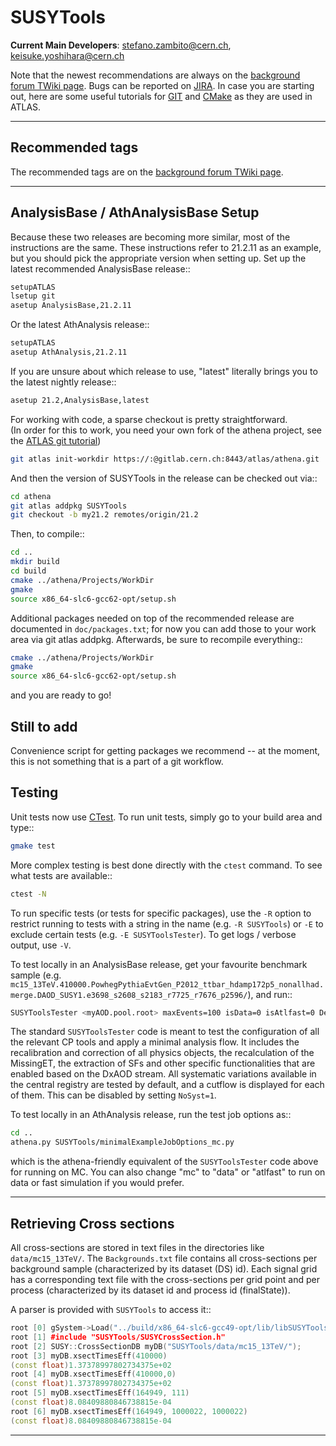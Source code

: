 SUSYTools
====================================
**Current Main Developers**: stefano.zambito@cern.ch, keisuke.yoshihara@cern.ch

Note that the newest recommendations are always on the [background forum TWiki page](https://twiki.cern.ch/twiki/bin/viewauth/AtlasProtected/BackgroundStudies).  Bugs can be reported on [JIRA](https://its.cern.ch/jira/projects/ATLSUSYSW).  In case you are starting out, here are some useful tutorials for [GIT](https://twiki.cern.ch/twiki/bin/view/AtlasComputing/GitTutorial) and [CMake](https://twiki.cern.ch/twiki/bin/view/AtlasComputing/CMakeTestProjectInstructions) as they are used in ATLAS.

------------------------------------
Recommended tags
------------------------------------

The recommended tags are on the [background forum TWiki page](https://twiki.cern.ch/twiki/bin/viewauth/AtlasProtected/BackgroundStudies).

------------------------------------
AnalysisBase / AthAnalysisBase Setup
------------------------------------

Because these two releases are becoming more similar, most of the instructions are the same.  These instructions refer to 21.2.11 as an example, but you should pick the appropriate version when setting up.  Set up the latest recommended AnalysisBase release::

```bash
setupATLAS
lsetup git
asetup AnalysisBase,21.2.11
```

Or the latest AthAnalysis release::

```bash
setupATLAS
asetup AthAnalysis,21.2.11
```

If you are unsure about which release to use, "latest" literally brings you to the latest nightly release::
```bash
asetup 21.2,AnalysisBase,latest
```
 
For working with code, a sparse checkout is pretty straightforward.  
(In order for this to work, you need your own fork of the athena project, see the [ATLAS git tutorial](https://atlassoftwaredocs.web.cern.ch/gittutorial/gitlab-fork/))  

```bash
git atlas init-workdir https://:@gitlab.cern.ch:8443/atlas/athena.git
```

And then the version of SUSYTools in the release can be checked out via::

```bash
cd athena
git atlas addpkg SUSYTools
git checkout -b my21.2 remotes/origin/21.2
```

Then, to compile::

```bash
cd ..
mkdir build
cd build
cmake ../athena/Projects/WorkDir
gmake
source x86_64-slc6-gcc62-opt/setup.sh
```

Additional packages needed on top of the recommended release are documented in `doc/packages.txt`; for now you can add those to your work area via git atlas addpkg.  Afterwards, be sure to recompile everything::

```bash   
cmake ../athena/Projects/WorkDir
gmake
source x86_64-slc6-gcc62-opt/setup.sh
```

and you are ready to go!

## Still to add ##

Convenience script for getting packages we recommend -- at the moment, this is not something that is a part of a git workflow.

Testing
--------------

Unit tests now use [CTest](https://cmake.org/Wiki/CMake/Testing_With_CTest).  To run unit tests, simply go to your build area and type::

```bash
gmake test
```

More complex testing is best done directly with the `ctest` command.  To see what tests are available::

```bash
ctest -N
```

To run specific tests (or tests for specific packages), use the `-R` option to restrict running to tests with a string in the name (e.g. `-R SUSYTools`) or `-E` to exclude certain tests (e.g. `-E SUSYToolsTester`).  To get logs / verbose output, use `-V`.

To test locally in an AnalysisBase release, get your favourite benchmark sample (e.g. `mc15_13TeV.410000.PowhegPythiaEvtGen_P2012_ttbar_hdamp172p5_nonallhad.merge.DAOD_SUSY1.e3698_s2608_s2183_r7725_r7676_p2596/`), and run::

```bash
SUSYToolsTester <myAOD.pool.root> maxEvents=100 isData=0 isAtlfast=0 Debug=0 NoSyst=0 2>&1 | tee log
```

The standard `SUSYToolsTester` code is meant to test the configuration of all the relevant CP tools and apply a minimal analysis flow. It includes the recalibration and correction of all physics objects, the recalculation of the MissingET, the extraction of SFs and other specific functionalities that are enabled based on the DxAOD stream. All systematic variations available in the central registry are tested by default, and a cutflow is displayed for each of them. This can be disabled by setting `NoSyst=1`.

To test locally in an AthAnalysis release, run the test job options as::

```bash
cd ..
athena.py SUSYTools/minimalExampleJobOptions_mc.py
```

which is the athena-friendly equivalent of the `SUSYToolsTester` code above for running on MC.  You can also change "mc" to "data" or "atlfast" to run on data or fast simulation if you would prefer.

--------------------------------
Retrieving Cross sections
--------------------------------
All cross-sections are stored in text files in the directories like `data/mc15_13TeV/`.
The `Backgrounds.txt` file contains all cross-sections per background sample (characterized by its dataset (DS) id).
Each signal grid has a corresponding text file with the cross-sections per grid point and per process (characterized by its dataset id and process id (finalState)).

A parser is provided with `SUSYTools` to access it::

```c++
root [0] gSystem->Load("../build/x86_64-slc6-gcc49-opt/lib/libSUSYToolsLib.so")
root [1] #include "SUSYTools/SUSYCrossSection.h"
root [2] SUSY::CrossSectionDB myDB("SUSYTools/data/mc15_13TeV/");
root [3] myDB.xsectTimesEff(410000)
(const float)1.37378997802734375e+02
root [4] myDB.xsectTimesEff(410000,0)
(const float)1.37378997802734375e+02
root [5] myDB.xsectTimesEff(164949, 111)
(const float)8.08409880846738815e-04
root [6] myDB.xsectTimesEff(164949, 1000022, 1000022)
(const float)8.08409880846738815e-04
```

------------------------------------
